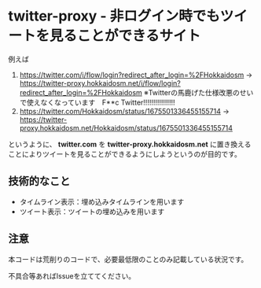 # twitter-proxy - 非ログイン時でもツイートを見ることができるサイト

例えば

1. https://twitter.com/i/flow/login?redirect_after_login=%2FHokkaidosm → https://twitter-proxy.hokkaidosm.net/i/flow/login?redirect_after_login=%2FHokkaidosm
  ※Twitterの馬鹿げた仕様改悪のせいで使えなくなっています　F**c Twitter!!!!!!!!!!!!!!!!
2. https://twitter.com/Hokkaidosm/status/1675501336455155714 → https://twitter-proxy.hokkaidosm.net/Hokkaidosm/status/1675501336455155714

というように、 **twitter.com** を **twitter-proxy.hokkaidosm.net** に置き換えることによりツイートを見ることができるようにしようというのが目的です。

## 技術的なこと

- タイムライン表示：埋め込みタイムラインを用います
- ツイート表示：ツイートの埋め込みを用います

## 注意

本コードは荒削りのコードで、必要最低限のことのみ記載している状況です。

不具合等あればIssueを立ててください。
